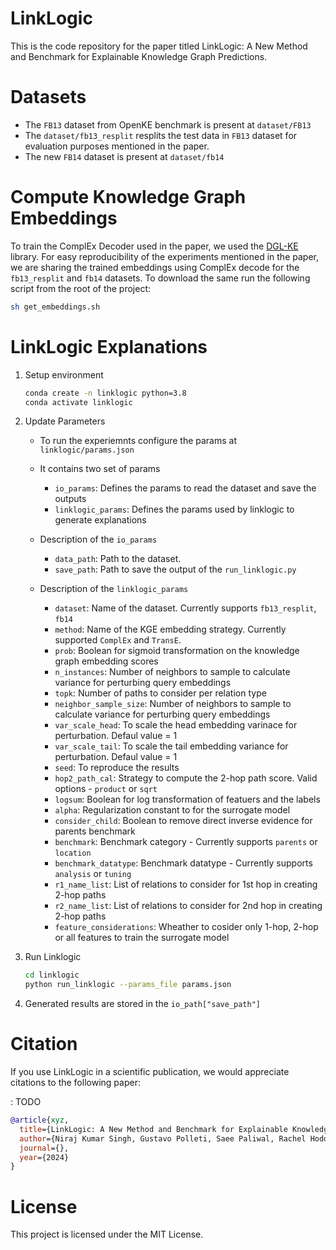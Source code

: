 # LinkLogic

This is the code repository for the paper titled LinkLogic: A New Method and Benchmark for Explainable
Knowledge Graph Predictions.

# Datasets
- The `FB13` dataset from OpenKE benchmark is present at `dataset/FB13`
- The `dataset/fb13_resplit` resplits the test data in `FB13` dataset for evaluation purposes mentioned in the paper.
- The new `FB14` dataset is present at `dataset/fb14`


#  Compute Knowledge Graph Embeddings

To train the ComplEx Decoder used in the paper, we used the [DGL-KE](https://github.com/awslabs/dgl-ke) library. For easy reproducibility of the experiments mentioned in the paper, we are sharing the trained embeddings using ComplEx decode for the `fb13_resplit` and `fb14` datasets. To download the same run the following script from the root of the project:

```bash
sh get_embeddings.sh
```

# LinkLogic Explanations

1. Setup environment
    ```bash
    conda create -n linklogic python=3.8
    conda activate linklogic
    ```
2. Update Parameters 
    - To run the experiemnts configure the params at `linklogic/params.json`
    - It contains two set of params
        - `io_params`: Defines the params to read the dataset and save the outputs
        - `linklogic_params`: Defines the params used by linklogic to generate explanations
    - Description of the `io_params`
        - `data_path`: Path to the dataset.
        - `save_path`: Path to save the output of the `run_linklogic.py`
        
    - Description of the `linklogic_params`
        - `dataset`: Name of the dataset. Currently supports `fb13_resplit`, `fb14`
        - `method`: Name of the KGE embedding strategy. Currently supported `ComplEx` and `TransE`.
        - `prob`: Boolean for sigmoid transformation on the knowledge graph embedding scores
        - `n_instances`: Number of neighbors to sample to calculate variance for perturbing query embeddings
        - `topk`: Number of paths to consider per relation type
        - `neighbor_sample_size`: Number of neighbors to sample to calculate variance for perturbing query embeddings
        - `var_scale_head`: To scale the head embedding varinace for perturbation. Defaul value = 1
        - `var_scale_tail`: To scale the tail embedding variance for perturbation. Defaul value = 1
        - `seed`: To reproduce the results
        - `hop2_path_cal`: Strategy to compute the 2-hop path score. Valid options - `product` or `sqrt`
        - `logsum`: Boolean for log transformation of featuers and the labels
        - `alpha`: Regularization constant to for the surrogate model
        - `consider_child`: Boolean to remove direct inverse evidence for parents benchmark
        - `benchmark`: Benchmark category - Currently supports `parents` or `location`
        - `benchmark_datatype`: Benchmark datatype - Currently supports `analysis` or `tuning`
        - `r1_name_list`: List of relations to consider for 1st hop in creating 2-hop paths
        - `r2_name_list`: List of relations to consider for 2nd hop in creating 2-hop paths
        - `feature_considerations`: Wheather to cosider only 1-hop, 2-hop or all features to train the surrogate model

    
3. Run Linklogic
    ```bash
    cd linklogic
    python run_linklogic --params_file params.json
    ```
4. Generated results are stored in the `io_path["save_path"]`


# Citation

If you use  LinkLogic in a scientific publication, we would appreciate citations to the following paper:

: TODO
```bibtex
@article{xyz,
  title={LinkLogic: A New Method and Benchmark for Explainable Knowledge Graph Predictions},
  author={Niraj Kumar Singh, Gustavo Polleti, Saee Paliwal, Rachel Hodos Nkhereanye},
  journal={},
  year={2024}
}
```

# License
This project is licensed under the MIT License.




